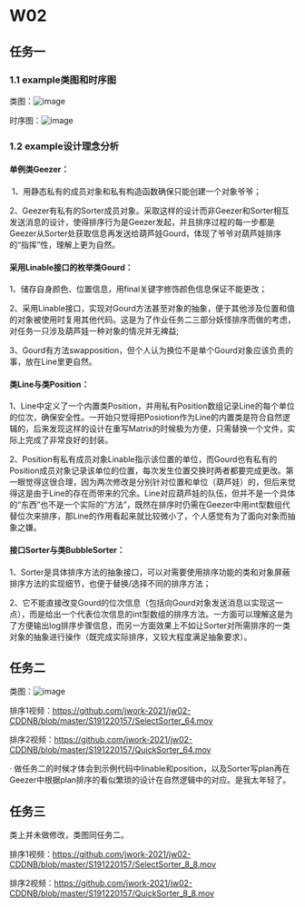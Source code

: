 # W02

## 任务一

### 1.1 example类图和时序图

类图：![image](https://github.com/jwork-2021/jw02-CDDNB/blob/master/S191220157/example_class.png)

时序图：![image](https://github.com/jwork-2021/jw02-CDDNB/blob/master/S191220157/example_time.png)

### 1.2 example设计理念分析

#### 单例类Geezer：

​	1、用静态私有的成员对象和私有构造函数确保只能创建一个对象爷爷；

​	2、Geezer有私有的Sorter成员对象。采取这样的设计而非Geezer和Sorter相互发送消息的设计，使得排序行为是Geezer发起，并且排序过程的每一步都是Geezer从Sorter处获取信息再发送给葫芦娃Gourd，体现了爷爷对葫芦娃排序的“指挥”性，理解上更为自然。

#### 采用Linable接口的枚举类Gourd：

​	1、储存自身颜色、位置信息，用final关键字修饰颜色信息保证不能更改；

​	2、采用Linable接口，实现对Gourd方法甚至对象的抽象，便于其他涉及位置和值的对象被使用时复用其他代码。这是为了作业任务二三部分妖怪排序而做的考虑，对任务一只涉及葫芦娃一种对象的情况并无裨益;

​	3、Gourd有方法swapposition，但个人认为换位不是单个Gourd对象应该负责的事，放在Line里更自然。

#### 类Line与类Position：

​	1、Line中定义了一个内置类Position，并用私有Position数组记录Line的每个单位的位次，确保安全性。一开始只觉得把Posiotion作为Line的内置类是符合自然逻辑的，后来发现这样的设计在重写Matrix的时候极为方便，只需替换一个文件，实际上完成了非常良好的封装。

​	2、Position有私有成员对象Linable指示该位置的单位，而Gourd也有私有的Position成员对象记录该单位的位置，每次发生位置交换时两者都要完成更改。第一眼觉得这很合理，因为两次修改是分别针对位置和单位（葫芦娃）的，但后来觉得这是由于Line的存在而带来的冗余。Line对应葫芦娃的队伍，但并不是一个具体的“东西”也不是一个实际的“方法”，既然在排序时仍需在Geezer中用int型数组代替位次来排序，那Line的作用看起来就比较微小了，个人感觉有为了面向对象而抽象之嫌。

#### 接口Sorter与类BubbleSorter：

​	1、Sorter是具体排序方法的抽象接口，可以对需要使用排序功能的类和对象屏蔽排序方法的实现细节，也便于替换/选择不同的排序方法；

​	2、它不能直接改变Gourd的位次信息（包括向Gourd对象发送消息以实现这一点），而是给出一个代表位次信息的int型数组的排序方法。一方面可以理解这是为了方便输出log排序步骤信息，而另一方面效果上不如让Sorter对所需排序的一类对象的抽象进行操作（既完成实际排序，又较大程度满足抽象要求）。



## 任务二

类图：![image](https://github.com/jwork-2021/jw02-CDDNB/blob/master/S191220157/my_line.png)

排序1视频：https://github.com/jwork-2021/jw02-CDDNB/blob/master/S191220157/SelectSorter_64.mov

排序2视频：https://github.com/jwork-2021/jw02-CDDNB/blob/master/S191220157/QuickSorter_64.mov

· 做任务二的时候才体会到示例代码中linable和position，以及Sorter写plan再在Geezer中根据plan排序的看似繁琐的设计在自然逻辑中的对应。是我太年轻了。

## 任务三

类上并未做修改，类图同任务二。

排序1视频：https://github.com/jwork-2021/jw02-CDDNB/blob/master/S191220157/SelectSorter_8_8.mov

排序2视频：https://github.com/jwork-2021/jw02-CDDNB/blob/master/S191220157/QuickSorter_8_8.mov

